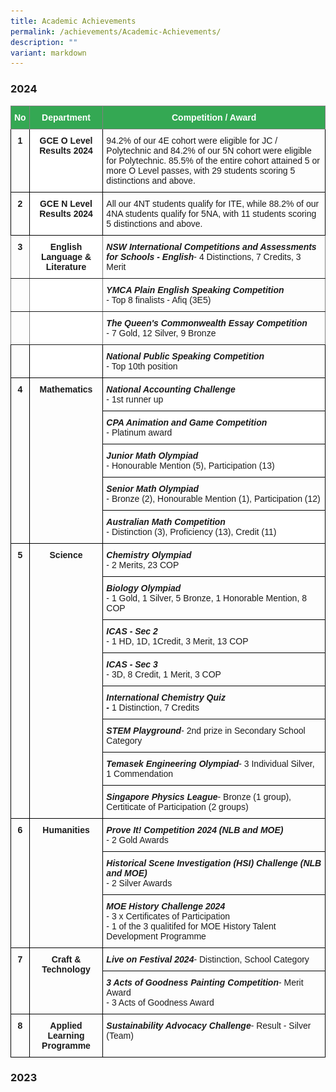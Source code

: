 ```yaml
---
title: Academic Achievements
permalink: /achievements/Academic-Achievements/
description: ""
variant: markdown
---
```

### 2024

<style type="text/css">
.tg  {border-collapse:collapse;border-spacing:0;}
.tg td{border-color:black;border-style:solid;border-width:1px;font-family:Arial, sans-serif;font-size:14px;
  overflow:hidden;padding:10px 5px;word-break:normal;}
.tg th{border-color:black;border-style:solid;border-width:1px;font-family:Arial, sans-serif;font-size:14px;
  font-weight:normal;overflow:hidden;padding:10px 5px;word-break:normal;}
.tg .tg-9hhy{background-color:#34A853;border-color:inherit;color:#FFF;font-weight:bold;text-align:center;vertical-align:top}
.tg .tg-fyfk{background-color:#FFF;border-color:inherit;font-weight:bold;text-align:center;vertical-align:top}
.tg .tg-4erg{border-color:inherit;font-style:italic;font-weight:bold;text-align:left;vertical-align:top}
.tg .tg-amwm{font-weight:bold;text-align:center;vertical-align:top}
.tg .tg-9hzb{background-color:#FFF;font-weight:bold;text-align:center;vertical-align:top}
.tg .tg-0lax{text-align:left;vertical-align:top}
.tg .tg-7btt{border-color:inherit;font-weight:bold;text-align:center;vertical-align:top}
.tg .tg-6t3r{font-style:italic;font-weight:bold;text-align:left;vertical-align:top}
.tg .tg-an1k{background-color:#FFF;font-style:italic;font-weight:bold;text-align:left;vertical-align:top}
</style>
<table class="tg"><thead>
  <tr>
    <th class="tg-9hhy"><span style="font-weight:bold;color:#FFF;background-color:#34A853">No</span></th>
    <th class="tg-9hhy"><span style="font-weight:bold;color:#FFF;background-color:#34A853">Department</span></th>
    <th class="tg-9hhy"><span style="font-weight:bold;color:#FFF;background-color:#34A853">Competition / Award</span></th>
  </tr></thead>
<tbody>
  <tr>
    <td class="tg-amwm">1</td>
    <td class="tg-9hzb">GCE O Level Results 2024</td>
    <td class="tg-0lax">94.2% of our 4E cohort were eligible for JC / Polytechnic and 84.2% of our 5N cohort were eligible for Polytechnic. 85.5% of the entire cohort attained 5 or more O Level passes, with 29 students scoring 5 distinctions and above.</td>
  </tr>
  <tr>
    <td class="tg-amwm">2</td>
    <td class="tg-9hzb">GCE N Level Results 2024</td>
    <td class="tg-0lax">All our 4NT students qualify for ITE, while 88.2% of our 4NA students qualify for 5NA, with 11 students scoring 5 distinctions and above.</td>
  </tr>
  <tr>
    <td class="tg-7btt">3</td>
    <td class="tg-fyfk">English Language &amp; Literature</td>
    <td class="tg-4erg"><span style="font-weight:bold;font-style:italic">NSW International Competitions and Assessments for Schools - English</span><span style="font-weight:normal;font-style:normal">- 4 Distinctions, 7 Credits, 3 Merit</span></td>
  </tr>
  <tr>
    <td class="tg-7btt"></td>
    <td class="tg-fyfk"></td>
    <td class="tg-4erg"><span style="font-weight:bold;font-style:italic">YMCA Plain English Speaking Competition</span><br><span style="font-weight:normal;font-style:normal">- Top 8 finalists - Afiq (3E5)</span></td>
  </tr>
  <tr>
    <td class="tg-7btt"></td>
    <td class="tg-fyfk"></td>
    <td class="tg-4erg"><span style="font-weight:bold;font-style:italic">The Queen's Commonwealth Essay Competition</span> <br><span style="font-weight:normal;font-style:normal">- 7 Gold, 12 Silver, 9 Bronze</span></td>
  </tr>
  <tr>
    <td class="tg-amwm"></td>
    <td class="tg-9hzb"></td>
    <td class="tg-6t3r"><span style="font-weight:bold;font-style:italic">National Public Speaking Competition</span><br><span style="font-weight:normal;font-style:normal">- Top 10th position</span></td>
  </tr>
  <tr>
    <td rowspan="5" class="tg-amwm">4</td>
    <td rowspan="5" class="tg-amwm">Mathematics</td>
    <td class="tg-an1k"><span style="font-weight:bold;font-style:italic">National Accounting Challenge</span><br><span style="font-weight:normal;font-style:normal">- 1st runner up</span></td>
  </tr>
  <tr>
    <td class="tg-an1k"><span style="font-weight:bold;font-style:italic">CPA Animation and Game Competition</span> <br><span style="font-weight:normal;font-style:normal">- Platinum award</span></td>
  </tr>
  <tr>
    <td class="tg-an1k"><span style="font-weight:bold;font-style:italic">Junior Math Olympiad</span><br><span style="font-weight:normal;font-style:normal">- Honourable Mention (5), Participation (13)</span></td>
  </tr>
  <tr>
    <td class="tg-6t3r"><span style="font-weight:bold;font-style:italic">Senior Math Olympiad</span><br><span style="font-weight:normal;font-style:normal">- Bronze (2), Honourable Mention (1), Participation (12)</span></td>
  </tr>
  <tr>
    <td class="tg-an1k"><span style="font-weight:bold;font-style:italic">Australian Math Competition</span><br><span style="font-weight:normal;font-style:normal">- Distinction (3), Proficiency (13), Credit (11)</span></td>
  </tr>
  <tr>
    <td rowspan="8" class="tg-amwm">5</td>
    <td rowspan="8" class="tg-amwm">Science</td>
    <td class="tg-6t3r"><span style="font-weight:bold;font-style:italic">Chemistry Olympiad</span><br><span style="font-weight:normal;font-style:normal">- 2 Merits, 23 COP</span></td>
  </tr>
  <tr>
    <td class="tg-6t3r"><span style="font-weight:bold;font-style:italic">Biology Olympiad</span><br><span style="font-weight:normal;font-style:normal">- 1 Gold, 1 Silver, 5 Bronze, 1 Honorable Mention, 8 COP</span></td>
  </tr>
  <tr>
    <td class="tg-6t3r"><span style="font-weight:bold;font-style:italic">ICAS - Sec 2</span><br><span style="font-weight:normal;font-style:normal">- 1 HD, 1D, 1Credit, 3 Merit, 13 COP</span></td>
  </tr>
  <tr>
    <td class="tg-6t3r"><span style="font-weight:bold;font-style:italic">ICAS - Sec 3</span><br><span style="font-weight:normal;font-style:normal">- 3D, 8 Credit, 1 Merit, 3 COP</span></td>
  </tr>
  <tr>
    <td class="tg-6t3r"><span style="font-weight:bold;font-style:italic">International Chemistry Quiz</span><br><span style="font-weight:bold;font-style:italic">-</span> <span style="font-weight:normal;font-style:normal">1 Distinction, 7 Credits</span></td>
  </tr>
  <tr>
    <td class="tg-6t3r"><span style="font-weight:bold;font-style:italic">STEM Playground</span><span style="font-weight:normal;font-style:normal">- 2nd prize in Secondary School Category</span></td>
  </tr>
  <tr>
    <td class="tg-6t3r"><span style="font-weight:bold;font-style:italic">Temasek Engineering Olympiad</span><span style="font-weight:normal;font-style:normal">- 3 Individual Silver, 1 Commendation</span></td>
  </tr>
  <tr>
    <td class="tg-6t3r"><span style="font-weight:bold;font-style:italic">Singapore Physics League</span><span style="font-weight:normal;font-style:normal">- Bronze (1 group), Certiticate of Participation (2 groups)</span></td>
  </tr>
  <tr>
    <td rowspan="3" class="tg-amwm">6</td>
    <td rowspan="3" class="tg-amwm">Humanities</td>
    <td class="tg-6t3r"><span style="font-weight:bold;font-style:italic">Prove It! Competition 2024 (NLB and MOE)</span> <br><span style="font-weight:normal;font-style:normal">- 2 Gold Awards</span></td>
  </tr>
  <tr>
    <td class="tg-6t3r"><span style="font-weight:bold;font-style:italic">Historical Scene Investigation (HSI) Challenge (NLB and MOE)</span><br><span style="font-weight:normal;font-style:normal">- 2 Silver Awards</span></td>
  </tr>
  <tr>
    <td class="tg-6t3r"><span style="font-weight:bold;font-style:italic">MOE History Challenge 2024</span><br><span style="font-weight:normal;font-style:normal">- 3 x Certificates of Participation</span><br><span style="font-weight:normal;font-style:normal">- 1 of the 3 qualitifed for MOE History Talent Development Programme</span></td>
  </tr>
  <tr>
    <td rowspan="2" class="tg-amwm">7</td>
    <td rowspan="2" class="tg-amwm">Craft &amp; Technology</td>
    <td class="tg-6t3r"><span style="font-weight:bold;font-style:italic">Live on Festival 2024</span><span style="font-weight:normal;font-style:normal">- Distinction, School Category</span></td>
  </tr>
  <tr>
    <td class="tg-0lax"><span style="font-weight:bold;font-style:italic">3 Acts of Goodness Painting Competition</span><span style="font-weight:normal;font-style:normal">- Merit Award</span><br><span style="font-weight:normal;font-style:normal">- 3 Acts of Goodness Award</span></td>
  </tr>
  <tr>
    <td class="tg-amwm">8</td>
    <td class="tg-amwm"><span style="font-weight:bold">Applied Learning Programme</span></td>
    <td class="tg-6t3r"><span style="font-weight:bold;font-style:italic">Sustainability Advocacy Challenge</span><span style="font-weight:normal;font-style:normal">- Result - Silver (Team)</span></td>
  </tr>
</tbody></table>

### 2023

<table style="table-layout: fixed; font-size: 10pt; font-family: Arial; width: 0px; border-collapse: collapse; border: medium;" data-sheets-baot="1" data-sheets-root="1" border="1" dir="ltr" cellpadding="0" cellspacing="0" xmlns="http://www.w3.org/1999/xhtml"><colgroup><col width="61"><col width="240"><col width="430"></colgroup><tbody><tr style="height: 21px;"><td style="border: 1px solid rgb(0, 0, 0); overflow: hidden; padding: 2px 3px; vertical-align: top; background-color: rgb(52, 168, 83); font-family: Calibri; font-size: 11pt; font-weight: bold; white-space: normal; overflow-wrap: break-word; color: rgb(255, 255, 255); text-align: center;">No</td><td style="border-width: 1px; border-style: solid; border-color: rgb(0, 0, 0) rgb(0, 0, 0) rgb(0, 0, 0) rgb(204, 204, 204); border-image: none; overflow: hidden; padding: 2px 3px; vertical-align: top; background-color: rgb(52, 168, 83); font-family: Calibri; font-size: 11pt; font-weight: bold; white-space: normal; overflow-wrap: break-word; color: rgb(255, 255, 255); text-align: center;">Department</td><td style="border-width: 1px; border-style: solid; border-color: rgb(0, 0, 0) rgb(0, 0, 0) rgb(0, 0, 0) rgb(204, 204, 204); border-image: none; overflow: hidden; padding: 2px 3px; vertical-align: top; background-color: rgb(52, 168, 83); font-family: Calibri; font-size: 11pt; font-weight: bold; white-space: normal; overflow-wrap: break-word; color: rgb(255, 255, 255); text-align: center;">Competition / Award</td></tr><tr style="height: 21px;"><td style="border-width: 1px; border-style: solid; border-color: rgb(204, 204, 204) rgb(0, 0, 0) rgb(0, 0, 0); border-image: none; overflow: hidden; padding: 2px 3px; vertical-align: top; font-family: Calibri; font-size: 11pt; font-weight: bold; white-space: normal; overflow-wrap: break-word; text-align: center;">1</td><td style="border-width: 1px; border-style: solid; border-color: rgb(204, 204, 204) rgb(0, 0, 0) rgb(0, 0, 0) rgb(204, 204, 204); border-image: none; overflow: hidden; padding: 2px 3px; vertical-align: top; font-family: Calibri; font-size: 11pt; font-weight: bold; white-space: normal; overflow-wrap: break-word; text-align: center;">GCE N Level Results 2023</td><td style="border-width: 1px; border-style: solid; border-color: rgb(204, 204, 204) rgb(0, 0, 0) rgb(0, 0, 0) rgb(204, 204, 204); border-image: none; overflow: hidden; padding: 2px 3px; vertical-align: top; font-family: Calibri; font-size: 11pt; font-weight: normal; white-space: normal; overflow-wrap: break-word;">All our 4NT students qualify for ITE, with one student scoring 5 distinctions, while 72.7% of our 4NA students qualify for 5NA, with 7 students scoring 4 distinctions and above.<span class="Apple-converted-space">&nbsp;</span></td></tr><tr style="height: 21px;"><td style="border-width: 1px; border-style: solid; border-color: rgb(204, 204, 204) rgb(0, 0, 0) rgb(0, 0, 0); border-image: none; overflow: hidden; padding: 2px 3px; vertical-align: top; font-family: Calibri; font-size: 11pt; font-weight: bold; white-space: normal; overflow-wrap: break-word; text-align: center;">2</td><td style="border-width: 1px; border-style: solid; border-color: rgb(204, 204, 204) rgb(0, 0, 0) rgb(0, 0, 0) rgb(204, 204, 204); border-image: none; overflow: hidden; padding: 2px 3px; vertical-align: top; font-family: Calibri; font-size: 11pt; font-weight: bold; white-space: normal; overflow-wrap: break-word; text-align: center;">GCE O Level Results 2023</td><td style="border-width: 1px; border-style: solid; border-color: rgb(204, 204, 204) rgb(0, 0, 0) rgb(0, 0, 0) rgb(204, 204, 204); border-image: none; overflow: hidden; padding: 2px 3px; vertical-align: top; background-color: rgb(255, 255, 255); font-family: Calibri; font-size: 11pt; font-weight: normal; white-space: normal; overflow-wrap: break-word;">All our 4E students qualify for JC / Polytechnic and 83.3% of our 5N students qualify for Polytechnic. 86.1% of the entire cohort attained 5 or more O Level passes, with 32 students scoring 5 distinctions and above.</td></tr><tr style="height: 21px;"><td style="border-width: 1px; border-style: solid; border-color: rgb(204, 204, 204) rgb(0, 0, 0) rgb(0, 0, 0); border-image: none; overflow: hidden; padding: 2px 3px; vertical-align: top; font-family: Calibri; font-size: 11pt; font-weight: bold; white-space: normal; overflow-wrap: break-word; text-align: center;" colspan="1" rowspan="3"><span><div style="max-height: 63px;">3</div></span></td><td style="border-width: 1px; border-style: solid; border-color: rgb(204, 204, 204) rgb(0, 0, 0) rgb(0, 0, 0) rgb(204, 204, 204); border-image: none; overflow: hidden; padding: 2px 3px; vertical-align: top; font-family: Calibri; font-size: 11pt; font-weight: bold; white-space: normal; overflow-wrap: break-word; text-align: center;" colspan="1" rowspan="3"><span><div style="max-height: 63px;">English Language &amp; Literature</div></span></td><td style="border-width: 1px; border-style: solid; border-color: rgb(204, 204, 204) rgb(0, 0, 0) rgb(0, 0, 0) rgb(204, 204, 204); border-image: none; overflow: hidden; padding: 2px 3px; vertical-align: top; font-family: Calibri; font-size: 11pt; font-weight: normal; white-space: normal; overflow-wrap: break-word;"><span style="font-size: 11pt; font-family: Calibri, Arial; font-weight: bold; font-style: italic;">New South Wales International Competitions and Assessments for Schools - English</span><span style="font-size: 11pt; font-family: Calibri, Arial; font-weight: normal; font-style: normal;"><br>- 6 Distinctions, 5 Credits, 2 Merits</span></td></tr><tr style="height: 21px;"><td style="border-width: 1px; border-style: solid; border-color: rgb(204, 204, 204) rgb(0, 0, 0) rgb(0, 0, 0) rgb(204, 204, 204); border-image: none; overflow: hidden; padding: 2px 3px; vertical-align: top; font-family: Calibri; font-size: 11pt; font-weight: bold; font-style: italic; white-space: normal; overflow-wrap: break-word;"><span style="font-size: 11pt; font-family: Calibri, Arial; font-weight: bold; font-style: italic;">The Queen's Commonwealth Essay Competition<span class="Apple-converted-space">&nbsp;</span><br></span><span style="font-size: 11pt; font-family: Calibri, Arial; font-weight: normal; font-style: normal;">- 2 Gold, 3 Silver, 14 Bronze</span></td></tr><tr style="height: 21px;"><td style="border-width: 1px; border-style: solid; border-color: rgb(204, 204, 204) rgb(0, 0, 0) rgb(0, 0, 0) rgb(204, 204, 204); border-image: none; overflow: hidden; padding: 2px 3px; vertical-align: top; font-family: Calibri; font-size: 11pt; font-weight: bold; font-style: italic; white-space: normal; overflow-wrap: break-word;"><span style="font-size: 11pt; font-family: Calibri, Arial; font-weight: bold; font-style: italic;">National Schools Literature Festival<br></span><span style="font-size: 11pt; font-family: Calibri, Arial; font-weight: normal; font-style: normal;">- Book Trailer Commendation Award</span></td></tr><tr style="height: 21px;"><td style="border-width: 1px; border-style: solid; border-color: rgb(204, 204, 204) rgb(0, 0, 0) rgb(0, 0, 0); border-image: none; overflow: hidden; padding: 2px 3px; vertical-align: top; font-family: Calibri; font-size: 11pt; font-weight: bold; text-align: center;" colspan="1" rowspan="4"><span><div style="max-height: 84px;">4</div></span></td><td style="border-width: 1px; border-style: solid; border-color: rgb(204, 204, 204) rgb(0, 0, 0) rgb(0, 0, 0) rgb(204, 204, 204); border-image: none; overflow: hidden; padding: 2px 3px; vertical-align: top; font-family: Calibri; font-size: 11pt; font-weight: bold; text-align: center;" colspan="1" rowspan="4"><span><div style="max-height: 84px;">Mathematics</div></span></td><td style="border-width: 1px; border-style: solid; border-color: rgb(204, 204, 204) rgb(0, 0, 0) rgb(0, 0, 0) rgb(204, 204, 204); border-image: none; overflow: hidden; padding: 2px 3px; vertical-align: top; background-color: rgb(255, 255, 255); font-family: Calibri; font-size: 11pt; font-weight: bold; font-style: italic; white-space: normal; overflow-wrap: break-word;"><span style="font-size: 11pt; font-family: Calibri, Arial; font-weight: bold; font-style: italic;">National Accounting Challenge<br></span><span style="font-size: 11pt; font-family: Calibri, Arial; font-weight: normal; font-style: normal;">- 1st Runner Up</span></td></tr><tr style="height: 21px;"><td style="border-width: 1px; border-style: solid; border-color: rgb(204, 204, 204) rgb(0, 0, 0) rgb(0, 0, 0) rgb(204, 204, 204); border-image: none; overflow: hidden; padding: 2px 3px; vertical-align: top; background-color: rgb(255, 255, 255); font-family: Calibri; font-size: 11pt; font-weight: bold; font-style: italic; white-space: normal; overflow-wrap: break-word;"><span style="font-size: 11pt; font-family: Calibri, Arial; font-weight: bold; font-style: italic;">Junior Math Olympiad<br></span><span style="font-size: 11pt; font-family: Calibri, Arial; font-weight: normal; font-style: normal;">- 1 Bronze, 1 honourable mention</span></td></tr><tr style="height: 21px;"><td style="border-width: 1px; border-style: solid; border-color: rgb(204, 204, 204) rgb(0, 0, 0) rgb(0, 0, 0) rgb(204, 204, 204); border-image: none; overflow: hidden; padding: 2px 3px; vertical-align: top; background-color: rgb(255, 255, 255); font-family: Calibri; font-size: 11pt; font-weight: bold; font-style: italic; white-space: normal; overflow-wrap: break-word;"><span style="font-size: 11pt; font-family: Calibri, Arial; font-weight: bold; font-style: italic;">Australian Math Competition<br></span><span style="font-size: 11pt; font-family: Calibri, Arial; font-weight: normal; font-style: normal;">- 2 Distinction, 12 Credit</span></td></tr><tr style="height: 21px;"><td style="border-width: 1px; border-style: solid; border-color: rgb(204, 204, 204) rgb(0, 0, 0) rgb(0, 0, 0) rgb(204, 204, 204); border-image: none; overflow: hidden; padding: 2px 3px; vertical-align: top; font-family: Calibri; font-size: 11pt; font-weight: bold; font-style: italic;"><span style="font-size: 11pt; font-family: Calibri, Arial; font-weight: bold; font-style: italic;">All Normal Course Math Competition<br></span><span style="font-size: 11pt; font-family: Calibri, Arial; font-weight: normal; font-style: normal;">- 14th Position in Individual Category</span></td></tr><tr style="height: 21px;"><td style="border-width: 1px; border-style: solid; border-color: rgb(204, 204, 204) rgb(0, 0, 0) rgb(0, 0, 0); border-image: none; overflow: hidden; padding: 2px 3px; vertical-align: top; font-family: Calibri; font-size: 11pt; font-weight: bold; text-align: center;" colspan="1" rowspan="8"><span><div style="max-height: 168px;">5</div></span></td><td style="border-width: 1px; border-style: solid; border-color: rgb(204, 204, 204) rgb(0, 0, 0) rgb(0, 0, 0) rgb(204, 204, 204); border-image: none; overflow: hidden; padding: 2px 3px; vertical-align: top; font-family: Calibri; font-size: 11pt; font-weight: bold; text-align: center;" colspan="1" rowspan="8"><span><div style="max-height: 168px;">Science</div></span></td><td style="border-width: 1px; border-style: solid; border-color: rgb(204, 204, 204) rgb(0, 0, 0) rgb(0, 0, 0) rgb(204, 204, 204); border-image: none; overflow: hidden; padding: 2px 3px; vertical-align: top; font-family: Calibri; font-size: 11pt; font-weight: bold; font-style: italic; white-space: normal; overflow-wrap: break-word;"><span style="font-size: 11pt; font-family: Calibri, Arial; font-weight: bold; font-style: italic;">Chemistry Olympiad<br></span><span style="font-size: 11pt; font-family: Calibri, Arial; font-weight: normal; font-style: normal;">- 2 Bronze</span></td></tr><tr style="height: 21px;"><td style="border-width: 1px; border-style: solid; border-color: rgb(204, 204, 204) rgb(0, 0, 0) rgb(0, 0, 0) rgb(204, 204, 204); border-image: none; overflow: hidden; padding: 2px 3px; vertical-align: top; font-family: Calibri; font-size: 11pt; font-weight: bold; font-style: italic; white-space: normal; overflow-wrap: break-word;"><span style="font-size: 11pt; font-family: Calibri, Arial; font-weight: bold; font-style: italic;">Biology Olympiad<br></span><span style="font-size: 11pt; font-family: Calibri, Arial; font-weight: normal; font-style: normal;">- 1 Gold, 3 Honourable Mentions</span></td></tr><tr style="height: 21px;"><td style="border-width: 1px; border-style: solid; border-color: rgb(204, 204, 204) rgb(0, 0, 0) rgb(0, 0, 0) rgb(204, 204, 204); border-image: none; overflow: hidden; padding: 2px 3px; vertical-align: top; font-family: Calibri; font-size: 11pt; font-weight: bold; font-style: italic; white-space: normal; overflow-wrap: break-word;"><span style="font-size: 11pt; font-family: Calibri, Arial; font-weight: bold; font-style: italic;">SISTEMIC<br></span><span style="font-size: 11pt; font-family: Calibri, Arial; font-weight: normal; font-style: normal;">- Bronze (Team Award)</span></td></tr><tr style="height: 21px;"><td style="border-width: 1px; border-style: solid; border-color: rgb(204, 204, 204) rgb(0, 0, 0) rgb(0, 0, 0) rgb(204, 204, 204); border-image: none; overflow: hidden; padding: 2px 3px; vertical-align: top; font-family: Calibri; font-size: 11pt; font-weight: bold; font-style: italic; white-space: normal; overflow-wrap: break-word;"><span style="font-size: 11pt; font-family: Calibri, Arial; font-weight: bold; font-style: italic;">ICAS - Sec 2<br></span><span style="font-size: 11pt; font-family: Calibri, Arial; font-weight: normal; font-style: normal;">- 1 Distinction, 5 Credits, 4 Merits</span></td></tr><tr style="height: 21px;"><td style="border-width: 1px; border-style: solid; border-color: rgb(204, 204, 204) rgb(0, 0, 0) rgb(0, 0, 0) rgb(204, 204, 204); border-image: none; overflow: hidden; padding: 2px 3px; vertical-align: top; font-family: Calibri; font-size: 11pt; font-weight: bold; font-style: italic; white-space: normal; overflow-wrap: break-word;"><span style="font-size: 11pt; font-family: Calibri, Arial; font-weight: bold; font-style: italic;">ICAS - Sec 3<br></span><span style="font-size: 11pt; font-family: Calibri, Arial; font-weight: normal; font-style: normal;">- 2 Distinction, 12 Credits, 3 Merits</span></td></tr><tr style="height: 21px;"><td style="border-width: 1px; border-style: solid; border-color: rgb(204, 204, 204) rgb(0, 0, 0) rgb(0, 0, 0) rgb(204, 204, 204); border-image: none; overflow: hidden; padding: 2px 3px; vertical-align: top; font-family: Calibri; font-size: 11pt; font-weight: bold; font-style: italic; white-space: normal; overflow-wrap: break-word;"><span style="font-size: 11pt; font-family: Calibri, Arial; font-weight: bold; font-style: italic;">USPE 2023 Finals<br></span><span style="font-size: 11pt; font-family: Calibri, Arial; font-weight: normal; font-style: normal;">- Best Oral Defense Team Award</span></td></tr><tr style="height: 21px;"><td style="border-width: 1px; border-style: solid; border-color: rgb(204, 204, 204) rgb(0, 0, 0) rgb(0, 0, 0) rgb(204, 204, 204); border-image: none; overflow: hidden; padding: 2px 3px; vertical-align: top; font-family: Calibri; font-size: 11pt; font-weight: bold; font-style: italic; white-space: normal; overflow-wrap: break-word;"><span style="font-size: 11pt; font-family: Calibri, Arial; font-weight: bold; font-style: italic;">Singapore Youth Science Fair 2023<br></span><span style="font-size: 11pt; font-family: Calibri, Arial; font-weight: normal; font-style: normal;">- Accomplishment Award</span></td></tr><tr style="height: 21px;"><td style="border-width: 1px; border-style: solid; border-color: rgb(204, 204, 204) rgb(0, 0, 0) rgb(0, 0, 0) rgb(204, 204, 204); border-image: none; overflow: hidden; padding: 2px 3px; vertical-align: top; font-family: Calibri; font-size: 11pt; font-weight: bold; font-style: italic; white-space: normal; overflow-wrap: break-word;"><span style="font-size: 11pt; font-family: Calibri, Arial; font-weight: bold; font-style: italic;">National Youth Upcycling Movement (STEM)<br></span><span style="font-size: 11pt; font-family: Calibri, Arial; font-weight: normal; font-style: normal;">- Silver (Team), Bronze (Team)</span></td></tr><tr style="height: 21px;"><td style="border-width: 1px; border-style: solid; border-color: rgb(204, 204, 204) rgb(0, 0, 0) rgb(0, 0, 0); border-image: none; overflow: hidden; padding: 2px 3px; vertical-align: top; font-family: Calibri; font-size: 11pt; font-weight: bold; text-align: center;" colspan="1" rowspan="5"><span><div style="max-height: 105px;">6</div></span></td><td style="border-width: 1px; border-style: solid; border-color: rgb(204, 204, 204) rgb(0, 0, 0) rgb(0, 0, 0) rgb(204, 204, 204); border-image: none; overflow: hidden; padding: 2px 3px; vertical-align: top; font-family: Calibri; font-size: 11pt; font-weight: bold; text-align: center;" colspan="1" rowspan="5"><span><div style="max-height: 105px;">Craft &amp; Technology</div></span></td><td style="border-width: 1px; border-style: solid; border-color: rgb(204, 204, 204) rgb(0, 0, 0) rgb(0, 0, 0) rgb(204, 204, 204); border-image: none; overflow: hidden; padding: 2px 3px; vertical-align: top; font-family: Calibri; font-size: 11pt; font-weight: bold; font-style: italic; white-space: normal; overflow-wrap: break-word;"><span style="font-size: 11pt; font-family: Calibri, Arial; font-weight: bold; font-style: italic;">Live on Festival 2023<br></span><span style="font-size: 11pt; font-family: Calibri, Arial; font-weight: normal; font-style: normal;">- Top 20</span></td></tr><tr style="height: 21px;"><td style="border-width: 1px; border-style: solid; border-color: rgb(204, 204, 204) rgb(0, 0, 0) rgb(0, 0, 0) rgb(204, 204, 204); border-image: none; overflow: hidden; padding: 2px 3px; vertical-align: top; font-family: Calibri; font-size: 11pt; font-weight: bold; font-style: italic; white-space: normal; overflow-wrap: break-word;"><span style="font-size: 11pt; font-family: Calibri, Arial; font-weight: bold; font-style: italic;">ViArt Competition<br></span><span style="font-size: 11pt; font-family: Calibri, Arial; font-weight: normal; font-style: normal;">- 1st prize for Best Sustainable Message Award. Donated to Upcycle Art Auction Initiative</span></td></tr><tr style="height: 21px;"><td style="border-width: 1px; border-style: solid; border-color: rgb(204, 204, 204) rgb(0, 0, 0) rgb(0, 0, 0) rgb(204, 204, 204); border-image: none; overflow: hidden; padding: 2px 3px; vertical-align: top; font-family: Calibri; font-size: 11pt; font-weight: bold; font-style: italic; white-space: normal; overflow-wrap: break-word;"><span style="font-size: 11pt; font-family: Calibri, Arial; font-weight: bold; font-style: italic;">Earth Day Art Competition Organised by Conservation International Singapore<br></span><span style="font-size: 11pt; font-family: Calibri, Arial; font-weight: normal; font-style: normal;">- Top 3, Top 10 Finalist</span></td></tr><tr style="height: 21px;"><td style="border-width: 1px; border-style: solid; border-color: rgb(204, 204, 204) rgb(0, 0, 0) rgb(0, 0, 0) rgb(204, 204, 204); border-image: none; overflow: hidden; padding: 2px 3px; vertical-align: top; font-family: Calibri; font-size: 11pt; font-weight: bold; font-style: italic; white-space: normal; overflow-wrap: break-word;"><span style="font-size: 11pt; font-family: Calibri, Arial; font-weight: bold; font-style: italic;">YOOP Art Competition @ CGH</span><span style="font-size: 11pt; font-family: Calibri, Arial; font-weight: bold; font-style: normal;"><br></span><span style="font-size: 11pt; font-family: Calibri, Arial; font-weight: normal; font-style: normal;">- Art Exhibition @CGH</span></td></tr><tr style="height: 21px;"><td style="border-width: 1px; border-style: solid; border-color: rgb(204, 204, 204) rgb(0, 0, 0) rgb(0, 0, 0) rgb(204, 204, 204); border-image: none; overflow: hidden; padding: 2px 3px; vertical-align: top; font-family: Calibri; font-size: 11pt; font-weight: normal; white-space: normal; overflow-wrap: break-word;"><span style="font-size: 11pt; font-family: Calibri, Arial; font-weight: bold; font-style: italic;">SYF Youth Station (SYF Songwriting competition)</span><span style="font-size: 11pt; font-family: Calibri, Arial; font-weight: normal; font-style: normal;"><br>- Lower Secondary Top 20 Songs category</span></td></tr><tr style="height: 21px;"><td style="border-width: 1px; border-style: solid; border-color: rgb(204, 204, 204) rgb(0, 0, 0) rgb(0, 0, 0); border-image: none; overflow: hidden; padding: 2px 3px; vertical-align: top; font-family: Calibri; font-size: 11pt; font-weight: bold; text-align: center;">7</td><td style="border-width: 1px; border-style: solid; border-color: rgb(204, 204, 204) rgb(0, 0, 0) rgb(0, 0, 0) rgb(204, 204, 204); border-image: none; overflow: hidden; padding: 2px 3px; vertical-align: top; font-family: Calibri; font-size: 11pt; font-weight: bold; text-align: center;">Others</td><td style="border-width: 1px; border-style: solid; border-color: rgb(204, 204, 204) rgb(0, 0, 0) rgb(0, 0, 0) rgb(204, 204, 204); border-image: none; overflow: hidden; padding: 2px 3px; vertical-align: bottom; font-family: Calibri; font-size: 11pt; font-weight: bold; font-style: italic;"><span style="font-size: 11pt; font-family: Calibri, Arial; font-weight: bold; font-style: italic;">Campus Legend Secondary School Edition Season 3<br></span><span style="font-size: 11pt; font-family: Calibri, Arial; font-weight: normal; font-style: normal;">- 3rd</span></td></tr></tbody></table>

### 2022

<table style="table-layout: fixed; font-size: 10pt; font-family: Arial; width: 0px; border-collapse: collapse; border: medium;" data-sheets-baot="1" data-sheets-root="1" border="1" dir="ltr" cellpadding="0" cellspacing="0" xmlns="http://www.w3.org/1999/xhtml"><colgroup><col width="60"><col width="247"><col width="423"></colgroup><tbody><tr style="height: 21px;"><td style="border: 1px solid rgb(0, 0, 0); overflow: hidden; padding: 2px 3px; vertical-align: top; background-color: rgb(52, 168, 83); font-family: Calibri; font-size: 11pt; font-weight: bold; white-space: normal; overflow-wrap: break-word; color: rgb(255, 255, 255); text-align: center;">No</td><td style="border-width: 1px; border-style: solid; border-color: rgb(0, 0, 0) rgb(0, 0, 0) rgb(0, 0, 0) rgb(204, 204, 204); border-image: none; overflow: hidden; padding: 2px 3px; vertical-align: top; background-color: rgb(52, 168, 83); font-family: Calibri; font-size: 11pt; font-weight: bold; white-space: normal; overflow-wrap: break-word; color: rgb(255, 255, 255); text-align: center;">Department</td><td style="border-width: 1px; border-style: solid; border-color: rgb(0, 0, 0) rgb(0, 0, 0) rgb(0, 0, 0) rgb(204, 204, 204); border-image: none; overflow: hidden; padding: 2px 3px; vertical-align: top; background-color: rgb(52, 168, 83); font-family: Calibri; font-size: 11pt; font-weight: bold; white-space: normal; overflow-wrap: break-word; color: rgb(255, 255, 255); text-align: center;">Competition / Award</td></tr><tr style="height: 21px;"><td style="border-width: 1px; border-style: solid; border-color: rgb(204, 204, 204) rgb(0, 0, 0) rgb(0, 0, 0); border-image: none; overflow: hidden; padding: 2px 3px; vertical-align: top; font-family: Calibri; font-size: 11pt; font-weight: bold; text-align: center;">1</td><td style="border-width: 1px; border-style: solid; border-color: rgb(204, 204, 204) rgb(0, 0, 0) rgb(0, 0, 0) rgb(204, 204, 204); border-image: none; overflow: hidden; padding: 2px 3px; vertical-align: top; font-family: Calibri; font-size: 11pt; font-weight: bold; text-align: center;">GCE O Level Results 2022</td><td style="border-width: 1px; border-style: solid; border-color: rgb(204, 204, 204) rgb(0, 0, 0) rgb(0, 0, 0) rgb(204, 204, 204); border-image: none; overflow: hidden; padding: 2px 3px; vertical-align: top; font-family: Calibri; font-size: 11pt; font-weight: normal; white-space: normal; overflow-wrap: break-word;">4E – 7 subjects with 100% passes<br>5N – 4 subjects with 100% passes<br>A total of 26 students scored 5 distinctions and above</td></tr><tr style="height: 21px;"><td style="border-width: 1px; border-style: solid; border-color: rgb(204, 204, 204) rgb(0, 0, 0) rgb(0, 0, 0); border-image: none; overflow: hidden; padding: 2px 3px; vertical-align: top; font-family: Calibri; font-size: 11pt; font-weight: bold; text-align: center;">2</td><td style="border-width: 1px; border-style: solid; border-color: rgb(204, 204, 204) rgb(0, 0, 0) rgb(0, 0, 0) rgb(204, 204, 204); border-image: none; overflow: hidden; padding: 2px 3px; vertical-align: top; font-family: Calibri; font-size: 11pt; font-weight: bold; text-align: center;">GCE N Level Results 2022</td><td style="border-width: 1px; border-style: solid; border-color: rgb(204, 204, 204) rgb(0, 0, 0) rgb(0, 0, 0) rgb(204, 204, 204); border-image: none; overflow: hidden; padding: 2px 3px; vertical-align: top; font-family: Calibri; font-size: 11pt; font-weight: normal; white-space: normal; overflow-wrap: break-word;">All our 4NT students qualify for ITE and 3 of them scored 3 out of 4 distinctions while 89.7% of our 4NA students qualify for the 5NA and 17 of them scored 4 distinctions and above.<span class="Apple-converted-space">&nbsp;</span></td></tr><tr style="height: 21px;"><td style="border-width: 1px; border-style: solid; border-color: rgb(204, 204, 204) rgb(0, 0, 0) rgb(0, 0, 0); border-image: none; overflow: hidden; padding: 2px 3px; vertical-align: top; font-family: Calibri; font-size: 11pt; font-weight: bold; text-align: center;">3</td><td style="border-width: 1px; border-style: solid; border-color: rgb(204, 204, 204) rgb(0, 0, 0) rgb(0, 0, 0) rgb(204, 204, 204); border-image: none; overflow: hidden; padding: 2px 3px; vertical-align: top; font-family: Calibri; font-size: 11pt; font-weight: bold; text-align: center;">English Language &amp; Literature</td><td style="border-width: 1px; border-style: solid; border-color: rgb(204, 204, 204) rgb(0, 0, 0) rgb(0, 0, 0) rgb(204, 204, 204); border-image: none; overflow: hidden; padding: 2px 3px; vertical-align: top; font-family: Calibri; font-size: 11pt; font-weight: normal; white-space: normal; overflow-wrap: break-word;"><span style="font-size: 11pt; font-family: Calibri, Arial; font-weight: bold; font-style: italic;">GEMA Short Story Writing Competition 2022</span><span style="font-size: 11pt; font-family: Calibri, Arial; font-weight: normal; font-style: normal;"><br>- Silver Award (Senior Category)<br>- Consolation<span class="Apple-converted-space">&nbsp;</span><br><br></span><span style="font-size: 11pt; font-family: Calibri, Arial; font-weight: bold; font-style: italic;">Live on Festival 2022 Essay Writing Competition<br></span><span style="font-size: 11pt; font-family: Calibri, Arial; font-weight: normal; font-style: normal;">- Higher Distinction Award (Senior Category)<span class="Apple-converted-space">&nbsp;</span></span></td></tr><tr style="height: 21px;"><td style="border-width: 1px; border-style: solid; border-color: rgb(204, 204, 204) rgb(0, 0, 0) rgb(0, 0, 0); border-image: none; overflow: hidden; padding: 2px 3px; vertical-align: top; font-family: Calibri; font-size: 11pt; font-weight: bold; text-align: center;">4</td><td style="border-width: 1px; border-style: solid; border-color: rgb(204, 204, 204) rgb(0, 0, 0) rgb(0, 0, 0) rgb(204, 204, 204); border-image: none; overflow: hidden; padding: 2px 3px; vertical-align: top; font-family: Calibri; font-size: 11pt; font-weight: bold; text-align: center;">Mother Tongue</td><td style="border-width: 1px; border-style: solid; border-color: rgb(204, 204, 204) rgb(0, 0, 0) rgb(0, 0, 0) rgb(204, 204, 204); border-image: none; overflow: hidden; padding: 2px 3px; vertical-align: top; font-family: Calibri; font-size: 11pt; font-weight: normal;"><span style="font-size: 11pt; font-family: Calibri, Arial; font-weight: bold; font-style: italic;">Young Reporter News Challenge</span><span style="font-size: 11pt; font-family: Calibri, Arial; font-weight: normal; font-style: normal;"><br>- Outstanding News Video Re-Tell News Category</span></td></tr><tr style="height: 21px;"><td style="border-width: 1px; border-style: solid; border-color: rgb(204, 204, 204) rgb(0, 0, 0) rgb(0, 0, 0); border-image: none; overflow: hidden; padding: 2px 3px; vertical-align: top; font-family: Calibri; font-size: 11pt; font-weight: bold; text-align: center;">5</td><td style="border-width: 1px; border-style: solid; border-color: rgb(204, 204, 204) rgb(0, 0, 0) rgb(0, 0, 0) rgb(204, 204, 204); border-image: none; overflow: hidden; padding: 2px 3px; vertical-align: top; font-family: Calibri; font-size: 11pt; font-weight: bold; text-align: center;">Science</td><td style="border-width: 1px; border-style: solid; border-color: rgb(204, 204, 204) rgb(0, 0, 0) rgb(0, 0, 0) rgb(204, 204, 204); border-image: none; overflow: hidden; padding: 2px 3px; vertical-align: top; font-family: Calibri; font-size: 11pt; font-weight: normal; white-space: normal; overflow-wrap: break-word;"><span style="font-size: 11pt; font-family: Calibri, Arial; font-weight: bold; font-style: italic;">43rd International C.B. Paul Science Quiz</span><span style="font-size: 11pt; font-family: Calibri, Arial; font-weight: normal; font-style: normal;"><br>- Sec 2 (2 Silver, 1 Bronze)<br>- Sec 4 (1 Silver, 1 Bronze, 3 Merit)<br><br></span><span style="font-size: 11pt; font-family: Calibri, Arial; font-weight: bold; font-style: italic;">Biology Olympiad<br></span><span style="font-size: 11pt; font-family: Calibri, Arial; font-weight: normal; font-style: normal;">- 3 Bronze<br>- 2 Honorable Mention<br><br></span><span style="font-size: 11pt; font-family: Calibri, Arial; font-weight: bold; font-style: italic;">Physics Olympiad<br></span><span style="font-size: 11pt; font-family: Calibri, Arial; font-weight: normal; font-style: normal;">- 1 Bronze<br>- 7 Honorable Mention<br><br></span><span style="font-size: 11pt; font-family: Calibri, Arial; font-weight: bold; font-style: italic;">9th ASEAN Plus Three Junior Science Odyssey (APTJSO)<br></span><span style="font-size: 11pt; font-family: Calibri, Arial; font-weight: normal; font-style: normal;">- 1 Gold (Mixed Country team)<br>- 2 Silver (for Science Process Skills Challenge, and Sustainability Challenge)<br><br></span><span style="font-size: 11pt; font-family: Calibri, Arial; font-weight: bold; font-style: italic;">2022 East Zone ASTAR VJC Science Fair<br></span><span style="font-size: 11pt; font-family: Calibri, Arial; font-weight: normal; font-style: normal;">- Merit (Sec 2 Team)</span></td></tr><tr style="height: 21px;"><td style="border-width: 1px; border-style: solid; border-color: rgb(204, 204, 204) rgb(0, 0, 0) rgb(0, 0, 0); border-image: none; overflow: hidden; padding: 2px 3px; vertical-align: top; font-family: Calibri; font-size: 11pt; font-weight: bold; text-align: center;">6</td><td style="border-width: 1px; border-style: solid; border-color: rgb(204, 204, 204) rgb(0, 0, 0) rgb(0, 0, 0) rgb(204, 204, 204); border-image: none; overflow: hidden; padding: 2px 3px; vertical-align: top; font-family: Calibri; font-size: 11pt; font-weight: bold; text-align: center;">Mathematics</td><td style="border-width: 1px; border-style: solid; border-color: rgb(204, 204, 204) rgb(0, 0, 0) rgb(0, 0, 0) rgb(204, 204, 204); border-image: none; overflow: hidden; padding: 2px 3px; vertical-align: bottom; font-family: Calibri; font-size: 11pt; font-weight: normal;"><span style="font-size: 11pt; font-family: Calibri, Arial; font-weight: bold; font-style: italic;">Singapore Math Olympiad (SMO)</span><span style="font-size: 11pt; font-family: Calibri, Arial; font-weight: normal; font-style: normal;"><br>- 4 Honorable Mentions<span class="Apple-converted-space">&nbsp;</span></span></td></tr><tr style="height: 21px;"><td style="border-width: 1px; border-style: solid; border-color: rgb(204, 204, 204) rgb(0, 0, 0) rgb(0, 0, 0); border-image: none; overflow: hidden; padding: 2px 3px; vertical-align: top; font-family: Calibri; font-size: 11pt; font-weight: bold; text-align: center;">7</td><td style="border-width: 1px; border-style: solid; border-color: rgb(204, 204, 204) rgb(0, 0, 0) rgb(0, 0, 0) rgb(204, 204, 204); border-image: none; overflow: hidden; padding: 2px 3px; vertical-align: top; font-family: Calibri; font-size: 11pt; font-weight: bold; text-align: center;">Information Communciation<span class="Apple-converted-space">&nbsp;</span><br>&amp; Technology (CPA)</td><td style="border-width: 1px; border-style: solid; border-color: rgb(204, 204, 204) rgb(0, 0, 0) rgb(0, 0, 0) rgb(204, 204, 204); border-image: none; overflow: hidden; padding: 2px 3px; vertical-align: top; font-family: Calibri; font-size: 11pt; font-weight: normal;"><span style="font-size: 11pt; font-family: Calibri, Arial; font-weight: bold; font-style: italic;">Animation and Game Making Competition 2022</span><span style="font-size: 11pt; font-family: Calibri, Arial; font-weight: normal; font-style: normal;"><br>- Game Category Bronze<span class="Apple-converted-space">&nbsp;</span></span></td></tr></tbody></table>

2021
----
![](/images/acad2021.png)

2020
----
![](/images/acad2020.png)

2019
----
![](/images/acad2019.png)

2018
----
![](/images/acad2018.png)

2017
----
![](/images/acad2017.png)

2016
----
![](/images/acad2016.png)
